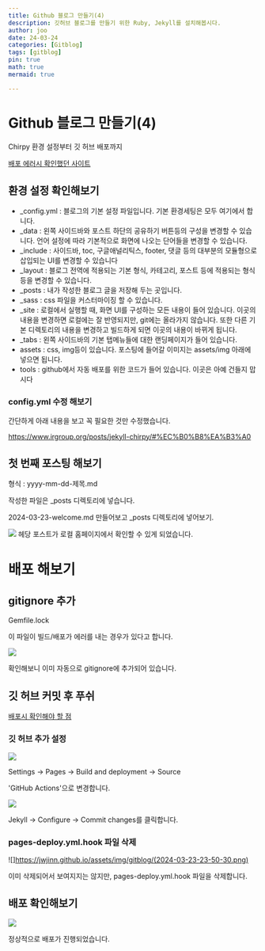 ```yaml
---
title: Github 블로그 만들기(4)
description: 깃허브 블로그를 만들기 위한 Ruby, Jekyll를 설치해봅시다.
author: joo
date: 24-03-24
categories: [Gitblog]
tags: [gitblog]
pin: true
math: true
mermaid: true

---
```

# Github 블로그 만들기(4)
Chirpy 환경 설정부터 깃 허브 배포까지

[배포 에러시 확인했던 사이트](https://jjikin.com/posts/Jekyll-Chirpy-%ED%85%8C%EB%A7%88%EB%A5%BC-%ED%99%9C%EC%9A%A9%ED%95%9C-Github-%EB%B8%94%EB%A1%9C%EA%B7%B8-%EB%A7%8C%EB%93%A4%EA%B8%B0(2023-6%EC%9B%94-%EA%B8%B0%EC%A4%80)/)

## 환경 설정 확인해보기
- _config.yml : 블로그의 기본 설정 파일입니다. 기본 환경세팅은 모두 여기에서 합니다.
- _data : 왼쪽 사이드바와 포스트 하단의 공유하기 버튼등의 구성을 변경할 수 있습니다. 언어 설정에 따라 기본적으로 화면에 나오는 단어들을 변경할 수 있습니다.
- _include : 사이드바, toc, 구글애널리틱스, footer, 댓글 등의 대부분의 모듈형으로 삽입되는 UI를 변경할 수 있습니다
- _layout : 블로그 전역에 적용되는 기본 형식, 카테고리, 포스트 등에 적용되는 형식등을 변경할 수 있습니다.
- _posts : 내가 작성한 블로그 글을 저장해 두는 곳입니다.
- _sass : css 파일을 커스터마이징 할 수 있습니다.
- _site : 로컬에서 실행할 때, 화면 UI를 구성하는 모든 내용이 들어 있습니다. 이곳의 내용을 변경하면 로컬에는 잘 반영되지만, git에는 올라가지 않습니다. 또한 다른 기본 디렉토리의 내용을 변경하고 빌드하게 되면 이곳의 내용이 바뀌게 됩니다.
- _tabs : 왼쪽 사이드바의 기본 탭메뉴들에 대한 랜딩페이지가 들어 있습니다.
- assets : css, img등이 있습니다. 포스팅에 들어갈 이미지는 assets/img 아래에 넣으면 됩니다.
- tools : github에서 자동 배포를 위한 코드가 들어 있습니다. 이곳은 아예 건들지 맙시다

### config.yml 수정 해보기
간단하게 아래 내용을 보고 꼭 필요한 것만 수정했습니다.

https://www.irgroup.org/posts/jekyll-chirpy/#%EC%B0%B8%EA%B3%A0

## 첫 번째 포스팅 해보기
형식 : yyyy-mm-dd-제목.md

작성한 파일은 _posts 디렉토리에 넣습니다.

2024-03-23-welcome.md 만들어보고 _posts 디렉토리에 넣어보기.

![](https://jwjinn.github.io/assets/img/gitblog/2024-03-23-23-03-54.png)
헤당 포스트가 로컬 홈페이지에서 확인할 수 있게 되었습니다.

# 배포 해보기

## gitignore 추가
Gemfile.lock

이 파일이 빌드/배포가 에러를 내는 경우가 있다고 합니다.

![](https://jwjinn.github.io/assets/img/gitblog/2024-03-23-23-09-33.png)

확인해보니 이미 자동으로 gitignore에 추가되어 있습니다.

## 깃 허브 커밋 후 푸쉬

[배포시 확인해야 할 점](https://jjikin.com/posts/Jekyll-Chirpy-%ED%85%8C%EB%A7%88%EB%A5%BC-%ED%99%9C%EC%9A%A9%ED%95%9C-Github-%EB%B8%94%EB%A1%9C%EA%B7%B8-%EB%A7%8C%EB%93%A4%EA%B8%B0(2023-6%EC%9B%94-%EA%B8%B0%EC%A4%80)/)

### 깃 허브 추가 설정
![](https://jwjinn.github.io/assets/img/gitblog/2024-03-23-23-47-40.png)

Settings -> Pages -> Build and deployment -> Source

'GitHub Actions'으로 변경합니다.

![](https://jwjinn.github.io/assets/img/gitblog/2024-03-23-23-49-14.png)

Jekyll -> Configure -> Commit changes를 클릭합니다.

### pages-deploy.yml.hook 파일 삭제
![]https://jwjinn.github.io/assets/img/gitblog/(2024-03-23-23-50-30.png)

이미 삭제되어서 보여지지는 않지만, pages-deploy.yml.hook 파일을 삭제합니다.

## 배포 확인해보기

![](https://jwjinn.github.io/assets/img/gitblog/2024-03-23-23-55-12.png)

정상적으로 배포가 진행되었습니다.